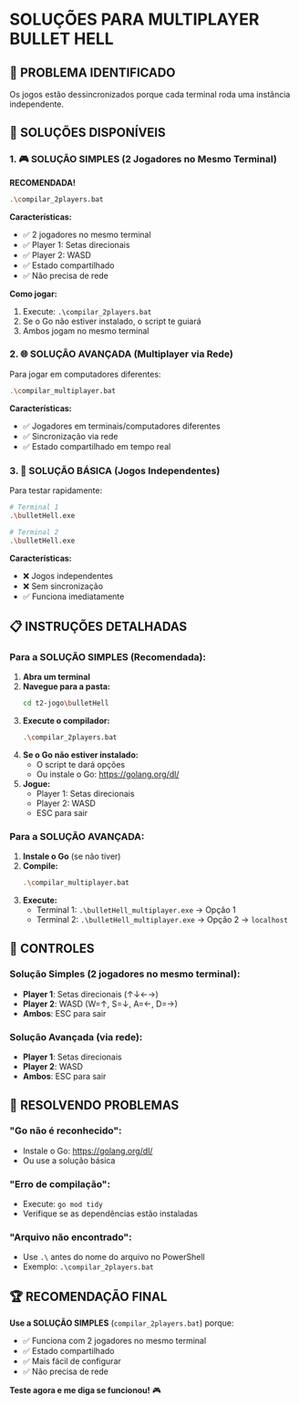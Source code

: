 # SOLUÇÕES PARA MULTIPLAYER BULLET HELL

## 🎯 PROBLEMA IDENTIFICADO
Os jogos estão dessincronizados porque cada terminal roda uma instância independente.

## 🚀 SOLUÇÕES DISPONÍVEIS

### 1. 🎮 **SOLUÇÃO SIMPLES (2 Jogadores no Mesmo Terminal)**
**RECOMENDADA!**

```bash
.\compilar_2players.bat
```

**Características:**
- ✅ 2 jogadores no mesmo terminal
- ✅ Player 1: Setas direcionais
- ✅ Player 2: WASD
- ✅ Estado compartilhado
- ✅ Não precisa de rede

**Como jogar:**
1. Execute: `.\compilar_2players.bat`
2. Se o Go não estiver instalado, o script te guiará
3. Ambos jogam no mesmo terminal

### 2. 🌐 **SOLUÇÃO AVANÇADA (Multiplayer via Rede)**
Para jogar em computadores diferentes:

```bash
.\compilar_multiplayer.bat
```

**Características:**
- ✅ Jogadores em terminais/computadores diferentes
- ✅ Sincronização via rede
- ✅ Estado compartilhado em tempo real

### 3. 🎲 **SOLUÇÃO BÁSICA (Jogos Independentes)**
Para testar rapidamente:

```bash
# Terminal 1
.\bulletHell.exe

# Terminal 2  
.\bulletHell.exe
```

**Características:**
- ❌ Jogos independentes
- ❌ Sem sincronização
- ✅ Funciona imediatamente

## 📋 INSTRUÇÕES DETALHADAS

### Para a SOLUÇÃO SIMPLES (Recomendada):

1. **Abra um terminal**
2. **Navegue para a pasta:**
   ```bash
   cd t2-jogo\bulletHell
   ```
3. **Execute o compilador:**
   ```bash
   .\compilar_2players.bat
   ```
4. **Se o Go não estiver instalado:**
   - O script te dará opções
   - Ou instale o Go: https://golang.org/dl/
5. **Jogue:**
   - Player 1: Setas direcionais
   - Player 2: WASD
   - ESC para sair

### Para a SOLUÇÃO AVANÇADA:

1. **Instale o Go** (se não tiver)
2. **Compile:**
   ```bash
   .\compilar_multiplayer.bat
   ```
3. **Execute:**
   - Terminal 1: `.\bulletHell_multiplayer.exe` → Opção 1
   - Terminal 2: `.\bulletHell_multiplayer.exe` → Opção 2 → `localhost`

## 🎯 CONTROLES

### Solução Simples (2 jogadores no mesmo terminal):
- **Player 1**: Setas direcionais (↑↓←→)
- **Player 2**: WASD (W=↑, S=↓, A=←, D=→)
- **Ambos**: ESC para sair

### Solução Avançada (via rede):
- **Player 1**: Setas direcionais
- **Player 2**: WASD
- **Ambos**: ESC para sair

## 🔧 RESOLVENDO PROBLEMAS

### "Go não é reconhecido":
- Instale o Go: https://golang.org/dl/
- Ou use a solução básica

### "Erro de compilação":
- Execute: `go mod tidy`
- Verifique se as dependências estão instaladas

### "Arquivo não encontrado":
- Use `.\` antes do nome do arquivo no PowerShell
- Exemplo: `.\compilar_2players.bat`

## 🏆 RECOMENDAÇÃO FINAL

**Use a SOLUÇÃO SIMPLES** (`compilar_2players.bat`) porque:
- ✅ Funciona com 2 jogadores no mesmo terminal
- ✅ Estado compartilhado
- ✅ Mais fácil de configurar
- ✅ Não precisa de rede

**Teste agora e me diga se funcionou!** 🎮 